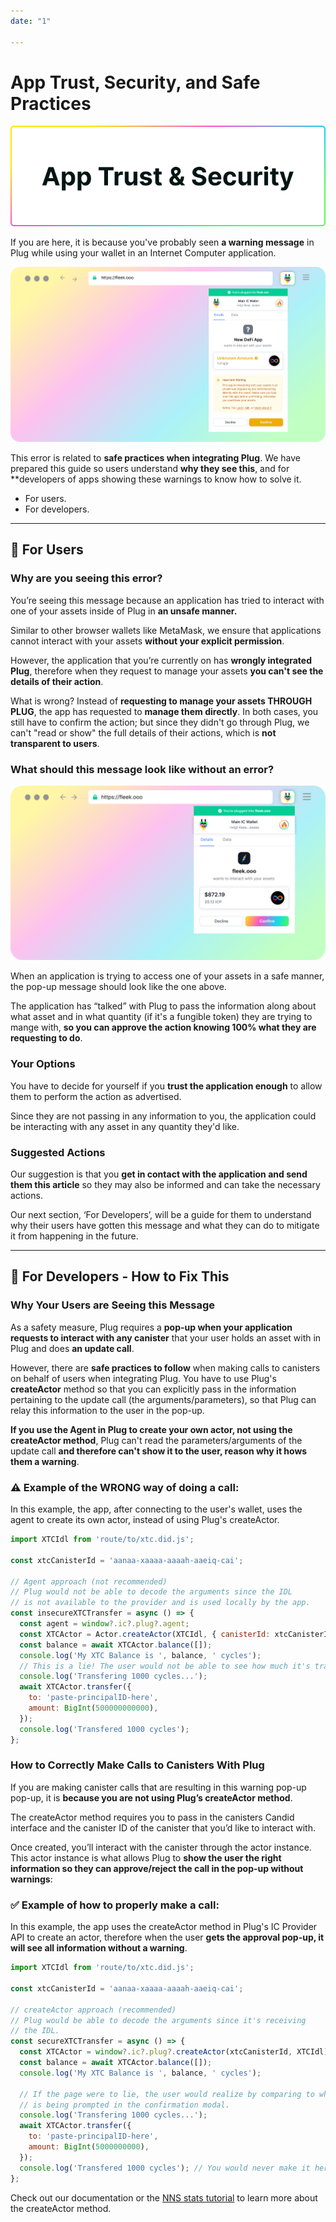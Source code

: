 ```yaml
---
date: "1"

---
```

# App Trust, Security, and Safe Practices

![](imgs/trust.png)

If you are here, it is because you've probably seen **a warning message** in Plug while using your wallet in an Internet Computer application.

![](imgs/trust-app.png)

This error is related to **safe practices when integrating Plug**. We have prepared this guide so users understand **why they see this**, and for **developers of apps showing these warnings to know how to solve it.

- For users.
- For developers.

---

## 👤 For Users
### Why are you seeing this error?

You’re seeing this message because an application has tried to interact with one of your assets inside of Plug in **an unsafe manner.** 

Similar to other browser wallets like MetaMask, we ensure that applications cannot interact with your assets **without your explicit permission**. 

However, the application that you’re currently on has **wrongly integrated Plug**, therefore when they request to manage your assets **you can't see the details of their action**.

What is wrong? Instead of **requesting to manage your assets THROUGH PLUG**, the app has requested to **manage them directly**. In both cases, you still have to confirm the action; but since they didn't go through Plug, we can't "read or show" the full details of their actions, which is **not transparent to users**.

### What should this message look like without an error?
![](imgs/trust-icp.png)

When an application is trying to access one of your assets in a safe manner, the pop-up message should look like the one above.

The application has “talked” with Plug to pass the information along about what asset and in what quantity (if it's a fungible token) they are trying to mange with, **so you can approve the action knowing 100% what they are requesting to do**.

### Your Options
You have to decide for yourself if you **trust the application enough** to allow them to perform the action as advertised. 

Since they are not passing in any information to you, the application could be interacting with any asset in any quantity they'd like.

### Suggested Actions

Our suggestion is that you **get in contact with the application and send them this article** so they may also be informed and can take the necessary actions. 

Our next section, ‘For Developers’, will be a guide for them to understand why their users have gotten this message and what they can do to mitigate it from happening in the future.

---

## 🧰 For Developers - How to Fix This
### Why Your Users are Seeing this Message

As a safety measure, Plug requires a **pop-up when your application requests to interact with any canister** that your user holds an asset with in Plug and does **an update call**. 

However, there are **safe practices to follow** when making calls to canisters on behalf of users when integrating Plug. You have to use Plug's **createActor** method so that you can explicitly pass in the information pertaining to the update call (the arguments/parameters), so that Plug can relay this information to the user in the pop-up.

**If you use the Agent in Plug to create your own actor, not using the createActor method**, Plug can't read the parameters/arguments of the update call **and therefore can't show it to the user, reason why it hows them a warning**.

### ⚠️ Example of the WRONG way of doing a call:
In this example, the app, after connecting to the user's wallet, uses the agent to create its own actor, instead of using Plug's createActor.

```js
import XTCIdl from 'route/to/xtc.did.js';

const xtcCanisterId = 'aanaa-xaaaa-aaaah-aaeiq-cai';

// Agent approach (not recommended)
// Plug would not be able to decode the arguments since the IDL
// is not available to the provider and is used locally by the app.
const insecureXTCTransfer = async () => {
  const agent = window?.ic?.plug?.agent;
  const XTCActor = Actor.createActor(XTCIdl, { canisterId: xtcCanisterId });
  const balance = await XTCActor.balance([]);
  console.log('My XTC Balance is ', balance, ' cycles');
  // This is a lie! The user would not be able to see how much it's transferring in the confirmation modal.
  console.log('Transfering 1000 cycles...');
  await XTCActor.transfer({
    to: 'paste-principalID-here',
    amount: BigInt(500000000000),
  });
  console.log('Transfered 1000 cycles');
};
```

###  How to Correctly Make Calls to Canisters With Plug

If you are making canister calls that are resulting in this warning pop-up pop-up, it is **because you are not using Plug’s createActor method**. 

The createActor method requires you to pass in the canisters Candid interface and the canister ID of the canister that you’d like to interact with. 

Once created, you’ll interact with the canister through the actor instance. This actor instance is what allows Plug to **show the user the right information so they can approve/reject the call in the pop-up without warnings**: 

### ✅ Example of how to properly make a call:
In this example, the app uses the createActor method in Plug's IC Provider API to create an actor, therefore when the user **gets the approval pop-up, it will see all information without a warning**.

```js
import XTCIdl from 'route/to/xtc.did.js';

const xtcCanisterId = 'aanaa-xaaaa-aaaah-aaeiq-cai';

// createActor approach (recommended)
// Plug would be able to decode the arguments since it's receiving
// the IDL.
const secureXTCTransfer = async () => {
  const XTCActor = window?.ic?.plug?.createActor(xtcCanisterId, XTCIdl);
  const balance = await XTCActor.balance([]);
  console.log('My XTC Balance is ', balance, ' cycles');

  // If the page were to lie, the user would realize by comparing to what it
  // is being prompted in the confirmation modal.
  console.log('Transfering 1000 cycles...');
  await XTCActor.transfer({
    to: 'paste-principalID-here',
    amount: BigInt(5000000000),
  });
  console.log('Transfered 1000 cycles'); // You would never make it here cause the user would decline the sign
};
```

Check out our documentation or the [NNS stats tutorial](https://docs.plugwallet.ooo/build-an-app-examples/plug-auth-nns/) to learn more about the createActor method.